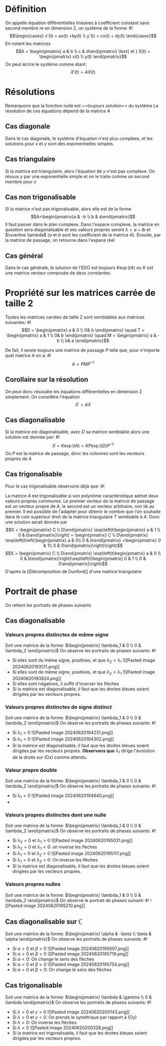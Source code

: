 # Définition
On appelle équation différentielles linéaires à coefficient constant sans second membre re en dimension 2, un système de la forme: #!
$$\begin{cases} x'(t) = ax(t) +by(t) \\ y'(t) = cx(t) + dy(t) \end{cases}$$En notant les matrices $$A = \begin{pmatrix} a & b \\ c & d\end{pmatrix} \text{ et } X(t) = \begin{pmatrix} x(t) \\ y(t) \end{pmatrix}$$On peut écrire le système comme étant: $$X'(t) = AX(t)$$
<!--ID: 1718736687568-->


# Résolutions
Remarquons que la fonction nulle est ==toujours solution== du système
La résolution de ces équations dépend de la matrice $A$

## Cas diagonale
Dans le cas diagonale, le système d'équation n'est plus complexe, et les solutions pour $x$ et $y$ sont des exponentielles simples.

## Cas triangulaire
Si la matrice est triangulaire, alors l'équation de $y$ n'est pax complexe. On résous $y$ par une exponentielle simple et on le traite comme un second membre pour $x$

## Cas non trigonalisable
Si la matrice n'est pas trigonalisable, alors elle est de la forme $$A=\begin{pmatrix}a & -b \\ b & a\end{pmatrix}$$
Il faut passer dans le plan complexe.
Dans l'espace complexe, la matrice en question sera diagonalisable et ses valeurs propres seront $\lambda = a+ib$ et $\overline \lambda$ ($a$ et $b$ sont les coefficient de la matrice $A$). Ensuite, par la matrice de passage, on retourne dans l'espace réel

## Cas général
Dans le cas générale, la solution de l'EDO est toujours $K\exp(tA)$ où $K$ est une matrice vecteur composée de deux constantes.

# Propriété sur les matrices carrée de taille 2
Toutes les matrices carrées de taille 2 sont semblables aux matrices suivantes: #!
$$D = \begin{pmatrix} a & 0 \\ 0& b \end{pmatrix} \quad T = \begin{pmatrix} a & 1 \\ 0& b \end{pmatrix}  \quad M = \begin{pmatrix} a & -b \\ b& a \end{pmatrix}$$
<!--ID: 1718906716316-->


De fait, il existe toujours une matrice de passage $P$ telle que, pour n'importe quel matrice $A$ on a: #!
$$A = PMP^{-1}$$
<!--ID: 1718906716322-->


## Corollaire sur la résolution
On peut donc résoudre les équations différentielles en dimension 2 simplement.
On considère l'équation $$X'=AX$$

## Cas diagonalisable
Si la matrice est diagonalisable, avec $D$ sa matrice semblable alors une solution est donnée par: #!
$$X = K\exp(tA) = KP\exp(tD)P^{-1}$$
Où $P$ est la matrice de passage, donc les colonnes sont les vecteurs propres de $A$
## Cas trigonalisable
Pour le cas trigonalisable observons déjà que: #!

La matrice $A$ est trigonalisable si son polynôme caractéristique admet deux valeurs propres communes. 
Le premier vecteur de la matrice de passage est un vecteur propre de $A$, le second est un vecteur arbitraire, non lié au premier. Il est possible de l'adapter pour obtenir le nombre que l'on souhaite dans le coin supérieur droit de la matrice triangulaire $T$ semblable à $A$.
Donc une solution serait donnée par $$X = \begin{pmatrix} C \\ D\end{pmatrix} \exp\left(t\begin{pmatrix} a & 1 \\ 0 & b\end{pmatrix}\right) = \begin{pmatrix} C \\ D\end{pmatrix} \exp\left(t\left(\begin{pmatrix} a &  0\\ 0 & b\end{pmatrix} +\begin{pmatrix} 0 &  1\\ 0 & 0\end{pmatrix}\right)\right)$$ $$X = \begin{pmatrix} C \\ D\end{pmatrix} \exp\left(t\begin{pmatrix} a & 0 \\ 0 & b\end{pmatrix}\right)\exp\left(t\begin{pmatrix} 0 & 1 \\ 0 & 0\end{pmatrix}\right)$$D'après la [[Décomposition de Dunford]] d'une matrice triangulaire
<!--ID: 1718906716325-->


# Portrait de phase
On retient les portraits de phases suivants

## Cas diagonalisable

### Valeurs propres distinctes de même signe
Soit une matrice de la forme: $\begin{pmatrix} \lambda_1 & 0 \\ 0 & \lambda_2 \end{pmatrix}$ On observe les portraits de phases suivants: #!

- Si elles sont du même signe, positives, et que $\lambda_2 <\lambda_1$ 
  ![[Pasted image 20240620193511.png]]
- Si elles sont de même signe, positives, et que $\lambda_2 > \lambda_1$ 
  ![[Pasted image 20240620193824.png]]
- Si elles sont négatives, il suffit d'inverser les flèches
- Si la matrice est diagonalisable, il faut que les droites bleues soient dirigées par les vecteurs propres.
<!--ID: 1718906716328-->


### Valeurs propres distinctes de signe distinct
Soit une matrice de la forme: $\begin{pmatrix} \lambda_1 & 0 \\ 0 & \lambda_2 \end{pmatrix}$ On observe les portraits de phases suivants: #!
- Si $\lambda_1 > 0$ 
  ![[Pasted image 20240620194231.png]]
-  Si $\lambda_1 < 0$
	![[Pasted image 20240620194302.png]]
  - Si la matrice est diagonalisable, il faut que les droites bleues soient dirigées par les vecteurs propres.
  **Observons que** $\lambda_1$ dirige l'évolution de la droite sur (Ox) comme attendu.
<!--ID: 1718906716330-->


### Valeur propre double
Soit une matrice de la forme: $\begin{pmatrix} \lambda_1 & 0 \\ 0 & \lambda_2 \end{pmatrix}$ On observe les portraits de phases suivants: #!
- Si $\lambda_1 > 0$
![[Pasted image 20240620194940.png]]
- 
### Valeurs propres distinctes dont une nulle
Soit une matrice de la forme: $\begin{pmatrix} \lambda_1 & 0 \\ 0 & \lambda_2 \end{pmatrix}$ On observe les portraits de phases suivants: #!
- Si $\lambda_2= 0$ et $\lambda_1 > 0$
![[Pasted image 20240620195031.png]]
-  Si $\lambda_2= 0$ et $\lambda_1 < 0$: on inverse les flèches
-  Si $\lambda_1= 0$ et $\lambda_2 > 0$
![[Pasted image 20240620195117.png]]
- Si $\lambda_1= 0$ et $\lambda_2 > 0$: On inverse les flèches
- Si la matrice est diagonalisable, il faut que les droites bleues soient dirigées par les vecteurs propres.
<!--ID: 1718906716334-->


### Valeurs propres nulles
Soit une matrice de la forme: $\begin{pmatrix} \lambda_1 & 0 \\ 0 & \lambda_2 \end{pmatrix}$ On observe le portrait de phases suivant: #!
![[Pasted image 20240620195210.png]]
<!--ID: 1718906716336-->


## Cas diagonalisable sur $\mathbb C$
Soit une matrice de la forme: $\begin{pmatrix} \alpha & -\beta \\ \beta & \alpha \end{pmatrix}$ On observe les portraits de phases suivants: #!
- Si $\alpha > 0$ et $\beta > 0$
![[Pasted image 20240620195607.png]]
- Si $\alpha > 0$ et $\beta < 0$
![[Pasted image 20240620195719.png]]
- Si $\alpha < 0$: On change le sens des flèches
- Si $\alpha=0$ et $\beta > 0$
 ![[Pasted image 20240620195754.png]]
 - Si $\alpha=0$ et $\beta < 0$: On change le sens des flèches
<!--ID: 1718906716338-->


## Cas trigonalisable
Soit une matrice de la forme: $\begin{pmatrix} \lambda & \gamma \\ 0 & \lambda \end{pmatrix}$ On observe les portraits de phases suivants: #!
- Si $\lambda > 0$ et $\gamma > 0$
![[Pasted image 20240620200143.png]]
- Si $\lambda > 0$ et $\gamma < 0$: On prends le symétrique par rapport à (Oy)
- Si $\lambda < 0$: On inverse les flèches
- Si $\lambda = 0$
![[Pasted image 20240620200328.png]]
- Si la matrice est trigonalisable, il faut que les droites bleues soient dirigées par les vecteurs propres.
<!--ID: 1718906716340-->
